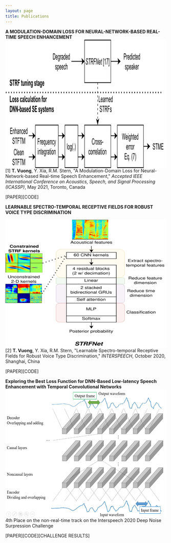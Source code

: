 ```yaml
---
layout: page
title: Publications
---
```


**A MODULATION-DOMAIN LOSS FOR NEURAL-NETWORK-BASED REAL-TIME SPEECH ENHANCEMENT**
<img style="float: left;" src="/assets/img/stme-flow.png" width="600" height="400">

[1] **T. Vuong**, Y. Xia, R.M. Stern, "A Modulation-Domain Loss for Neural-Network-based Real-time Speech Enhancement," *Accepted IEEE International Conference on Acoustics, Speech, and Signal Processing (ICASSP)*, May 2021, Toronto, Canada 

[PAPER][CODE]


**LEARNABLE SPECTRO-TEMPORAL RECEPTIVE FIELDS FOR ROBUST VOICE TYPE DISCRIMINATION**

<img style="float: left;" src="/assets/img/STRFNet.png" width="600" height="400">

\[2] **T. Vuong**, Y. Xia, R.M. Stern, "Learnable Spectro-temporal Receptive Fields for Robust Voice Type Discrimination," *INTERSPEECH*, October 2020, Shanghai, China

[PAPER][CODE]

**Exploring the Best Loss Function for DNN-Based Low-latency Speech Enhancement with Temporal Convolutional Networks**
<img style="float: left;" src="/assets/img/nc_layers.png" width="600" height="400">

4th Place on the non-real-time track on the Interspeech 2020 Deep Noise Surpression Challenge

[PAPER][CODE][CHALLENGE RESULTS]


